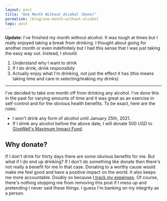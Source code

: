 ```yaml
---
layout: post
title: "One Month Without Alcohol (Done)"
permalink: /blog/one-month-without-alcohol
tags: post
---
```


**Update:** I've finished my month without alcohol. It was tough at times but I really enjoyed taking a break from drinking. I thought about going for another month or even indefinitely but I had this sense that I was just taking the easy way out. Instead, I should:

1. Understand why I want to drink
2. If I do drink, drink responsibily
3. Actually enjoy what I'm drinking, not just the effect it has (this means taking time and care in selecting/making my drinks)

---

I've decided to take one month off from drinking any alcohol. I've done this in the past for varying amounts of time and it was great as an exercise in self-control and for the obvious health benefits. To be exact, here are the rules:

- I won't drink any form of alcohol until January 25th, 2021.
- If I drink any alcohol before the above date, I will donate 500 USD to [GiveWell's Maximum Impact Fund](https://www.givewell.org/charities/top-charities).

## Why donate?

If I don't drink for thirty days there are some obvious benefits for me. But what if I do end up drinking? If I don't do something like donate then there's not really a benefit for me in that case. Donating to a worthy cause would make me feel good and have a positive impact on the world. It also keeps me more accountable. Doubly so because [I track my expenses](/projects/spending). Of course, there's nothing stopping me from removing this post if I mess up and pretending I never said these things. I guess I'm banking on my integrity as a person.
